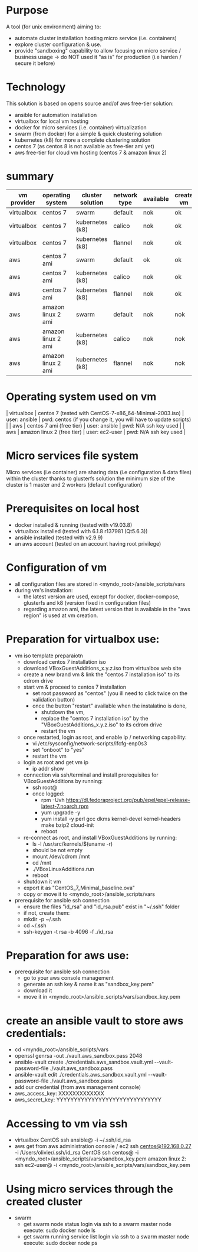 # Purpose
A tool (for unix environment) aiming to:
* automate cluster installation hosting micro service (i.e. containers)
* explore cluster configuration & use.
* provide "sandboxing" capability to allow focusing on micro service / business usage -> do NOT used it "as is" for production (i.e harden / secure it before)


# Technology
This solution is based on opens source and/of aws free-tier solution:
 * ansible for automation installation
 * virtualbox for local vm hosting
 * docker for micro services (i.e. container) virtualization
 * swarm (from docker) for a simple & quick clustering solution
 * kubernetes (k8) for more a complete clustering solution
 * centos 7 (as centos 8 is not available as free-tier ami yet)
 * aws free-tier for cloud vm hosting (centos 7 & amazon linux 2)


# summary
| vm provider   | operating system   | cluster solution     | network type   | available  | create vm  | install vm  | create cluster |
| ------------- | ------------------ | -------------------- | -------------- | ---------- | ---------- | ----------- | -------------- |
| virtualbox    | centos 7           | swarm                | default        | nok        | ok         | ok          | nok            |
| virtualbox    | centos 7           | kubernetes (k8)      | calico         | nok        | ok         | ok          | nok            |
| virtualbox    | centos 7           | kubernetes (k8)      | flannel        | nok        | ok         | ok          | nok            |
| aws           | centos 7 ami       | swarm                | default        | ok         | ok         | ok          | ok             |
| aws           | centos 7 ami       | kubernetes (k8)      | calico         | nok        | ok         | ok          | nok            |
| aws           | centos 7 ami       | kubernetes (k8)      | flannel        | nok        | ok         | ok          | nok            |
| aws           | amazon linux 2 ami | swarm                | default        | nok        | nok        | nok         | nok            |
| aws           | amazon linux 2 ami | kubernetes (k8)      | calico         | nok        | nok        | nok         | nok            |
| aws           | amazon linux 2 ami | kubernetes (k8)      | flannel        | nok        | nok        | nok         | nok            |


# Operating system used on vm
| virtualbox  | centos 7 (tested with CentOS-7-x86_64-Minimal-2003.iso) | user: ansible  | pwd: centos (if you change it, you will have to update scripts) |
| aws         | centos 7 ami   (free tier)                              | user: ansible  | pwd: N/A ssh key used |
| aws         | amazon linux 2 (free tier)                              | user: ec2-user | pwd: N/A ssh key used |


# Micro services file system
Micro services (i.e container) are sharing data (i.e configuration & data files) within the cluster thanks to glusterfs solution
the minimum size of the cluster is 1 master and 2 workers (default configuration)


# Prerequisites on local host
- docker installed & running (tested with v19.03.8)
- virtualbox installed (tested with 6.1.8 r137981 (Qt5.6.3))
- ansible installed (tested with v2.9.9)
- an aws account (tested on an account having root privilege)


# Configuration of vm
- all configuration files are stored in <myndo_root>/ansible_scripts/vars
- during vm's installation:
  - the latest version are used, except for docker, docker-compose, glusterfs and k8 (version fixed in configuration files)
  - regarding amazon ami, the latest version that is available in the "aws region" is used at vm creation.


# Preparation for virtualbox use:
  - vm iso template preparaiotn
    - download centos 7 installation iso
    - download VBoxGuestAdditions_x.y.z.iso from virtualbox web site
    - create a new brand vm & link the "centos 7 installation iso" to its cdrom drive
    - start vm & proceed to centos 7 installation
      - set root password as "centos" (you ill need to click twice on the validation button)
      - once the button "restart" available when the instalatino is done,
        - shutdown the vm,
        - replace the "centos 7 installation iso" by the "VBoxGuestAdditions_x.y.z.iso" to its cdrom drive
        - restart the vm
    - once restarted, login as root, and enable ip / networking capability:
      - vi /etc/sysconfig/network-scripts/ifcfg-enp0s3
      - set "onboot" to "yes"
      - restart the vm
    - login as root and get vm ip
      - ip addr show
    - connection via ssh/terminal and install prerequisites for VBoxGuestAdditions by running:
        - ssh root@<ip found>
        - once logged:
          - rpm -Uvh https://dl.fedoraproject.org/pub/epel/epel-release-latest-7.noarch.rpm
          - yum upgrade -y
          - yum install -y perl gcc dkms kernel-devel kernel-headers make bzip2 cloud-init
          - reboot
    - re-connect as root, and install VBoxGuestAdditions by running:
        - ls -l /usr/src/kernels/$(uname -r)
        - should be not empty
        - mount /dev/cdrom /mnt
        - cd /mnt
        - ./VBoxLinuxAdditions.run
        - reboot
    - shutdown it vm
    - export it as "CentOS_7_Minimal_baseline.ova"
    - copy or move it to <myndo_root>/ansible_scripts/vars
  - prerequisite for ansible ssh connection
    - ensure the files "id_rsa" and "id_rsa.pub" exist in "~/.ssh" folder
    - if not, create them:
    - mkdir -p ~/.ssh
    - cd ~/.ssh
    - ssh-keygen -t rsa -b 4096 -f ./id_rsa


# Preparation for aws use:
* prerequisite for ansible ssh connection
  - go to your aws console management
  - generate an ssh key & name it as "sandbox_key.pem"
  - download it
  - move it in <myndo_root>/ansible_scripts/vars/sandbox_key.pem
# create an ansible vault to store aws credentials:
  - cd <myndo_root>/ansible_scripts/vars
  - openssl genrsa -out ./vault.aws_sandbox.pass 2048
  - ansible-vault create ./credentials.aws_sandbox.vault.yml --vault-password-file ./vault.aws_sandbox.pass
  - ansible-vault edit ./credentials.aws_sandbox.vault.yml --vault-password-file ./vault.aws_sandbox.pass
  - add our credential (from aws management console)
  - aws_access_key: XXXXXXXXXXXXX
  - aws_secret_key: YYYYYYYYYYYYYYYYYYYYYYYYYYYYYY

# Accessing to vm via ssh
* virtualbox
    CentOS
      ssh ansible@<ip from ansible inventory file> -i  ~/.ssh/id_rsa
* aws
  get <vm dns name> from aws administration console / ec2
  ssh centos@192.168.0.27 -i /Users/olivier/.ssh/id_rsa
  CentOS
    ssh centos@<vm dns name> -i  <myndo_root>/ansible_scripts/vars/sandbox_key.pem
  amazon linux 2:
    ssh ec2-user@<vm dns name> -i  <myndo_root>/ansible_scripts/vars/sandbox_key.pem

# Using micro services through the created cluster
* swarm
  - get swarm node status
    login via ssh to a swarm master node
    execute: sudo docker node ls
  - get swarm running service list
    login via ssh to a swarm master node
    execute: sudo docker node ps
